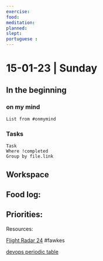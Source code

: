 ```yaml
---
exercise: 
food:
meditation:
planned:
slept:
portuguese :
---
```


# 15-01-23 | Sunday

## In the beginning

### on my mind
```dataview
List from #onmymind
```
### Tasks
```dataview
Task
Where !completed
Group by file.link
```


## Workspace


Food log:
- 

Priorities:
- 

Resources:

[Flight Radar 24](https://www.flightradar24.com/51.5,-0.12/6)
 #fawkes
 
[devops periodic table](https://digital.ai/learn/devops-periodic-table/)